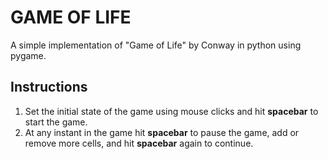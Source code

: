 # GAME OF LIFE
A simple implementation of "Game of Life" by Conway in python using pygame.

## Instructions
1. Set the initial state of the game using mouse clicks and hit **spacebar** to start the game.
2. At any instant in the game hit **spacebar** to pause the game, add or remove more cells, and hit **spacebar** again to continue.
